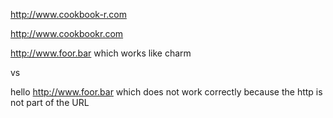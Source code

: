 http://www.cookbook-r.com

http://www.cookbookr.com

http://www.foor.bar which works like charm

vs

hello http://www.foor.bar which does not work correctly because the http is not part of the URL